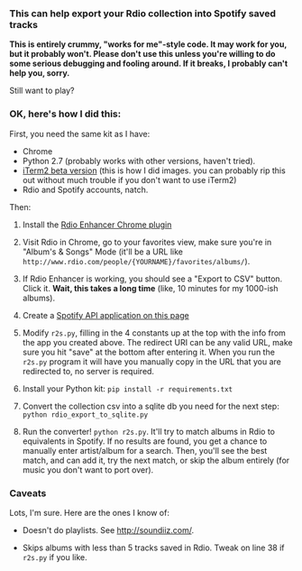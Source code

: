 ### This can help export your Rdio collection into Spotify saved tracks

**This is entirely crummy, "works for me"-style code. It may work for you,
but it probably won't. Please don't use this unless you're willing to do
some serious debugging and fooling around. If it breaks, I probably can't
help you, sorry.**

Still want to play?

### OK, here's how I did this:

First, you need the same kit as I have:

- Chrome
- Python 2.7 (probably works with other versions, haven't tried).
- [iTerm2 beta version](https://www.iterm2.com/downloads.html) (this is how I did images. you can probably rip this out without much trouble if you don't want to use iTerm2)
- Rdio and Spotify accounts, natch.

Then:

1. Install the [Rdio Enhancer Chrome plugin](https://chrome.google.com/webstore/detail/rdio-enhancer/hmaalfaappddkggilhahaebfhdmmmngf?hl=en)

1. Visit Rdio in Chrome, go to your favorites view, make sure you're in "Album's & Songs" Mode (it'll be a URL like `http://www.rdio.com/people/{YOURNAME}/favorites/albums/`).

1. If Rdio Enhancer is working, you should see a "Export to CSV" button. Click it. **Wait, this takes a long time** (like, 10 minutes for my 1000-ish albums).

1. Create a [Spotify API application on this page](https://developer.spotify.com/my-applications/#!/applications)

1. Modify `r2s.py`, filling in the 4 constants up at the top with the info from the app you created above. The redirect URI can be any valid URL, make sure you hit "save" at the bottom after entering it. When you run the `r2s.py` program it will have you manually copy in the URL that you are redirected to, no server is required.

1. Install your Python kit: `pip install -r requirements.txt`

1. Convert the collection csv into a sqlite db you need for the next step: `python rdio_export_to_sqlite.py`

1. Run the converter! `python r2s.py`. It'll try to match albums in Rdio to equivalents in Spotify. If no results are found, you get a chance to manually enter artist/album for a search. Then, you'll see the best match, and can add it, try the next match, or skip the album entirely (for music you don't want to port over).

### Caveats

Lots, I'm sure. Here are the ones I know of:

- Doesn't do playlists. See http://soundiiz.com/.

- Skips albums with less than 5 tracks saved in Rdio. Tweak on line 38 if `r2s.py` if you like.
